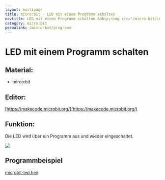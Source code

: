 ```yaml
---
layout: multipage
title: micro:bit - LED mit einem Programm schalten
navtitle: LED mit einem Programm schalten &nbsp;<img src="/micro-bit/images/vcp-meet.png" title="Dieses Angebot kann auch über VCP-Meet genutzt werden.">
category: micro:bit
permalink: /micro-bit/programm
---
```

# LED mit einem Programm schalten

## Material:

+ mirco:bit

## Editor:

[https://makecode.microbit.org/](https://makecode.microbit.org/)

## Funktion:

Die LED wird über ein Programm aus und wieder eingeschaltet.

![](images/micro-bit-Screenshot_led_ohne_kit.png)

## Programmbeispiel
[microbit-led.hex](appendix/microbit-led.hex)
